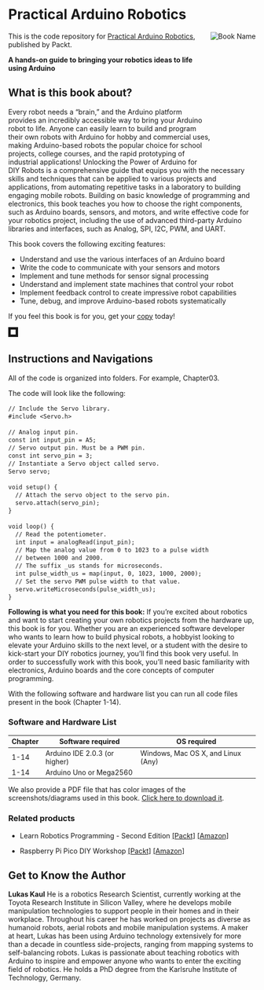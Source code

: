 # Practical Arduino Robotics

<a href="https://www.packtpub.com/product/unlocking-the-power-of-arduino-in-diy-robots/9781804613177"><img src="https://m.media-amazon.com/images/I/4172bzAJNOL.jpg" alt="Book Name" height="256px" align="right"></a>

This is the code repository for [Practical Arduino Robotics](https://www.packtpub.com/product/unlocking-the-power-of-arduino-in-diy-robots/9781804613177), published by Packt.

**A hands-on guide to bringing your robotics ideas to life using Arduino**

## What is this book about?
Every robot needs a “brain,” and the Arduino platform provides an incredibly accessible way to bring your Arduino robot to life. Anyone can easily learn to build and program their own robots with Arduino for hobby and commercial uses, making Arduino-based robots the popular choice for school projects, college courses, and the rapid prototyping of industrial applications!
Unlocking the Power of Arduino for DIY Robots is a comprehensive guide that equips you with the necessary skills and techniques that can be applied to various projects and applications, from automating repetitive tasks in a laboratory to building engaging mobile robots.
Building on basic knowledge of programming and electronics, this book teaches you how to choose the right components, such as Arduino boards, sensors, and motors, and write effective code for your robotics project, including the use of advanced third-party Arduino libraries and interfaces, such as Analog, SPI, I2C, PWM, and UART.

This book covers the following exciting features: 
* Understand and use the various interfaces of an Arduino board
* Write the code to communicate with your sensors and motors
* Implement and tune methods for sensor signal processing
* Understand and implement state machines that control your robot
* Implement feedback control to create impressive robot capabilities
* Tune, debug, and improve Arduino-based robots systematically

If you feel this book is for you, get your [copy](https://www.amazon.com/Unlocking-Power-Arduino-Robots-hands-ebook/dp/B0BNNX7DD8) today!

<a href="https://www.packtpub.com/?utm_source=github&utm_medium=banner&utm_campaign=GitHubBanner"><img src="https://raw.githubusercontent.com/PacktPublishing/GitHub/master/GitHub.png" alt="https://www.packtpub.com/" border="5" /></a>

## Instructions and Navigations
All of the code is organized into folders. For example, Chapter03.

The code will look like the following:
```
// Include the Servo library.
#include <Servo.h>

// Analog input pin.
const int input_pin = A5;
// Servo output pin. Must be a PWM pin.
const int servo_pin = 3;
// Instantiate a Servo object called servo.
Servo servo;

void setup() {
  // Attach the servo object to the servo pin.
  servo.attach(servo_pin);
}

void loop() {
  // Read the potentiometer.
  int input = analogRead(input_pin);
  // Map the analog value from 0 to 1023 to a pulse width
  // between 1000 and 2000.
  // The suffix _us stands for microseconds.
  int pulse_width_us = map(input, 0, 1023, 1000, 2000);
  // Set the servo PWM pulse width to that value.
  servo.writeMicroseconds(pulse_width_us);
}

```

**Following is what you need for this book:**
If you’re excited about robotics and want to start creating your own robotics projects from the hardware up, this book is for you. Whether you are an experienced software developer who wants to learn how to build physical robots, a hobbyist looking to elevate your Arduino skills to the next level, or a student with the desire to kick-start your DIY robotics journey, you’ll find this book very useful. In order to successfully work with this book, you’ll need basic familiarity with electronics, Arduino boards and the core concepts of computer programming.

With the following software and hardware list you can run all code files present in the book (Chapter 1-14).

### Software and Hardware List

| Chapter  | Software required                                                       | OS required                       |
| -------- | ------------------------------------------------------------------------| ----------------------------------|
| 1-14     | Arduino IDE 2.0.3 (or higher)                                           | Windows, Mac OS X, and Linux (Any)|
| 1-14     | Arduino Uno or Mega2560                                                 |                                   |

We also provide a PDF file that has color images of the screenshots/diagrams used in this book. [Click here to download it](https://packt.link/THXao).

### Related products <Other books you may enjoy>
* Learn Robotics Programming - Second Edition [[Packt]](https://www.packtpub.com/product/learn-robotics-programming-second-edition/9781839218804) [[Amazon]](https://www.amazon.com/Learn-Robotics-Programming-AI-enabled-autonomous/dp/1839218800)

* Raspberry Pi Pico DIY Workshop [[Packt]](https://www.packtpub.com/product/raspberry-pi-pico-diy-workshop/9781801814812) [[Amazon]](https://www.amazon.com/Raspberry-Pico-DIY-Workshop-automation/dp/1801814813)

## Get to Know the Author
**Lukas Kaul**
He is a robotics Research Scientist, currently working at the Toyota Research Institute in Silicon Valley, where he develops mobile manipulation technologies to support people in their homes and in their workplace. Throughout his career he has worked on projects as diverse as humanoid robots, aerial robots and mobile manipulation systems. A maker at heart, Lukas has been using Arduino technology extensively for more than a decade in countless side-projects, ranging from mapping systems to self-balancing robots. Lukas is passionate about teaching robotics with Arduino to inspire and empower anyone who wants to enter the exciting field of robotics. He holds a PhD degree from the Karlsruhe Institute of Technology, Germany.
